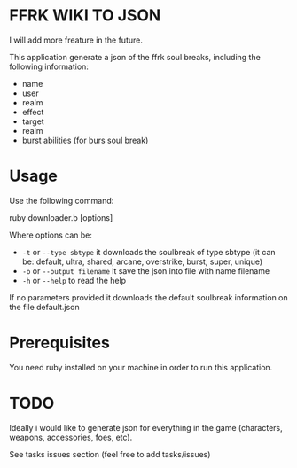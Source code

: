 # FFRK WIKI TO JSON

I will add more freature in the future.


This application  generate a json of the ffrk soul breaks, including the following information:

* name
* user
* realm
* effect
* target
* realm
* burst abilities (for burs soul break)

Usage
=======

Use the following command:

  ruby downloader.b [options]

Where options can be:

* `-t` or `--type sbtype` it downloads the soulbreak of type sbtype (it can be: default, ultra, shared, arcane, overstrike, burst, super, unique)
* `-o` or `--output filename` it save the json into file with name filename
* `-h` or `--help` to read the help

If no parameters provided it downloads the default soulbreak information on the file default.json

Prerequisites
===============

You need ruby installed on your machine in order to run this application.

TODO
======
Ideally i would like to generate json for everything in the game (characters, weapons, accessories, foes, etc).

See tasks issues section (feel free to add tasks/issues)
